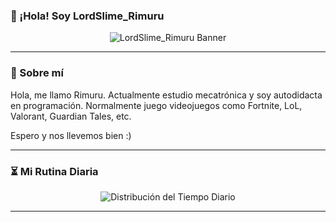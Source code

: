 ### 👋 ¡Hola! Soy LordSlime_Rimuru

<p align="center">
  <img src="https://i.imgur.com/cufviCH.gif" alt="LordSlime_Rimuru Banner">
</p>

---

### 📌 Sobre mí
Hola, me llamo Rimuru. Actualmente estudio mecatrónica y soy autodidacta en programación. Normalmente juego videojuegos como Fortnite, LoL, Valorant, Guardian Tales, etc.

Espero y nos llevemos bien :)

---

### ⏳ Mi Rutina Diaria

<p align="center">
  <img src="https://quickchart.io/chart?c={type:'pie',data:{labels:['Trabajo/Estudio','Dormir','Juegos','Anime'],datasets:[{data:[8,7,6,3]}]},options:{plugins:{legend:{position:'bottom'}}}}" alt="Distribución del Tiempo Diario">
</p>

---

